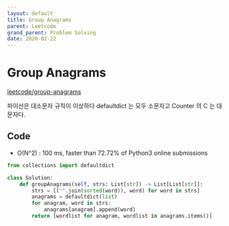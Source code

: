 ```yaml
---
layout: default
title: Group Anagrams
parent: Leetcode
grand_parent: Problem Solving
date: 2020-02-22
---
```


# Group Anagrams

[leetcode/group-anagrams](https://www.leetcode.com/problems/group-anagrams/)

파이선은 대소문자 규칙이 이상하다 defaultdict 는 모두 소문자고 Counter 의 C 는 대문자다.

## Code

- O(N^2) : 100 ms, faster than 72.72% of Python3 online submissions

```python
from collections import defaultdict

class Solution:
    def groupAnagrams(self, strs: List[str]) -> List[List[str]]:
        strs = [("".join(sorted(word)), word) for word in strs]
        anagrams = defaultdict(list)
        for anagram, word in strs:
            anagrams[anagram].append(word)
        return [wordlist for anagram, wordlist in anagrams.items()]
```